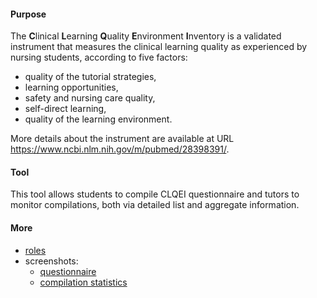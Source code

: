 #### Purpose

The **C**linical **L**earning **Q**uality **E**nvironment **I**nventory is a validated instrument that measures the clinical learning quality as experienced by nursing students, according to five factors:

- quality of the tutorial strategies,
- learning opportunities,
- safety and nursing care quality,
- self-direct learning,
- quality of the learning environment.

More details about the instrument are available at URL <https://www.ncbi.nlm.nih.gov/m/pubmed/28398391/>.


#### Tool

This tool allows students to compile CLQEI questionnaire and tutors to monitor compilations, both via detailed list and aggregate information.


#### More

- [roles](roles.md)
- screenshots:
  - [questionnaire](questionnaire_screenshots.md)
  - [compilation statistics](statistics_screenshots.md)
